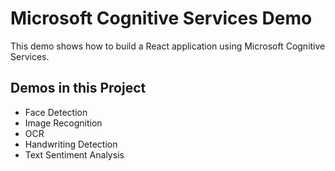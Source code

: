 # Microsoft Cognitive Services Demo

This demo shows how to build a React application using Microsoft Cognitive Services.

## Demos in this Project

* Face Detection
* Image Recognition
* OCR
* Handwriting Detection
* Text Sentiment Analysis

